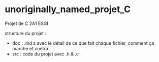 # unoriginally_named_projet_C
Projet de C 2A1 ESGI

structure du projet :

  * doc : .md s avec le détail de ce que fait chaque fichier, comment ça marche et coetra
  * src : code du projet avec .h & .c

